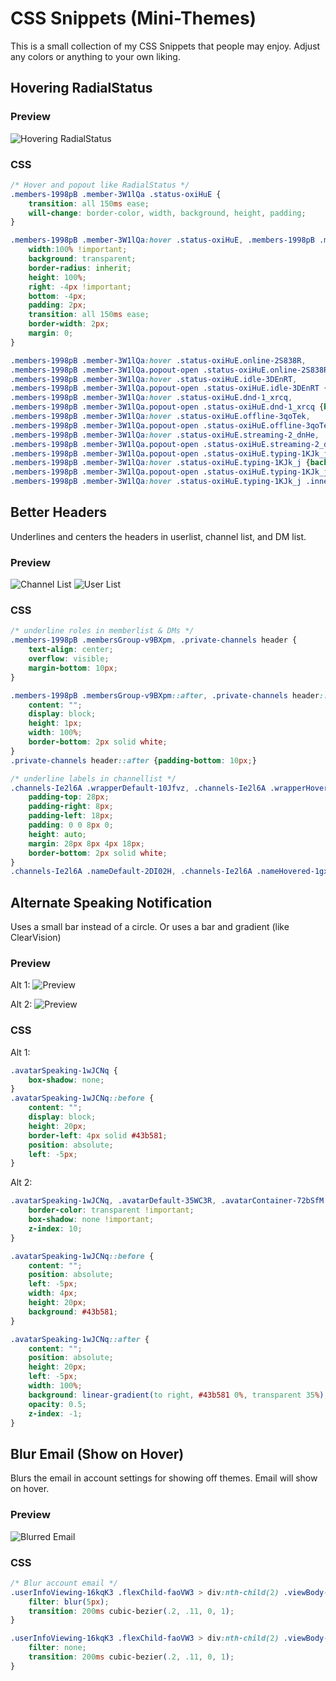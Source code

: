 # CSS Snippets (Mini-Themes)

This is a small collection of my CSS Snippets that people may enjoy. Adjust any colors or anything to your own liking.

## Hovering RadialStatus

### Preview

![Hovering RadialStatus](http://i.zackrauen.com/M726Vg.gif)

### CSS

```css
/* Hover and popout like RadialStatus */
.members-1998pB .member-3W1lQa .status-oxiHuE {
	transition: all 150ms ease;
    will-change: border-color, width, background, height, padding;
}

.members-1998pB .member-3W1lQa:hover .status-oxiHuE, .members-1998pB .member-3W1lQa.popout-open .status-oxiHuE {
    width:100% !important;
    background: transparent;
    border-radius: inherit;
    height: 100%;
	right: -4px !important;
	bottom: -4px;
	padding: 2px;
	transition: all 150ms ease;
	border-width: 2px;
	margin: 0;
}

.members-1998pB .member-3W1lQa:hover .status-oxiHuE.online-2S838R,
.members-1998pB .member-3W1lQa.popout-open .status-oxiHuE.online-2S838R {border-color: #43b581 !important}
.members-1998pB .member-3W1lQa:hover .status-oxiHuE.idle-3DEnRT,
.members-1998pB .member-3W1lQa.popout-open .status-oxiHuE.idle-3DEnRT {border-color: #faa61a !important}
.members-1998pB .member-3W1lQa:hover .status-oxiHuE.dnd-1_xrcq,
.members-1998pB .member-3W1lQa.popout-open .status-oxiHuE.dnd-1_xrcq {border-color: #f04747 !important}
.members-1998pB .member-3W1lQa:hover .status-oxiHuE.offline-3qoTek,
.members-1998pB .member-3W1lQa.popout-open .status-oxiHuE.offline-3qoTek {border-color: #636b75 !important}
.members-1998pB .member-3W1lQa:hover .status-oxiHuE.streaming-2_dnHe,
.members-1998pB .member-3W1lQa.popout-open .status-oxiHuE.streaming-2_dnHe {border-color: #593695 !important}
.members-1998pB .member-3W1lQa.popout-open .status-oxiHuE.typing-1KJk_j,
.members-1998pB .member-3W1lQa:hover .status-oxiHuE.typing-1KJk_j {background-color: rgba(0, 0, 0, 0.4) !important;}
.members-1998pB .member-3W1lQa.popout-open .status-oxiHuE.typing-1KJk_j .inner-1gJC7_,
.members-1998pB .member-3W1lQa:hover .status-oxiHuE.typing-1KJk_j .inner-1gJC7_ {left: 1px !important;top: 1px !important;}
```


## Better Headers

Underlines and centers the headers in userlist, channel list, and DM list.

### Preview

![Channel List](http://i.zackrauen.com/0oKsvn.png)
![User List](http://i.zackrauen.com/0SMAGX.png)

### CSS

```css
/* underline roles in memberlist & DMs */
.members-1998pB .membersGroup-v9BXpm, .private-channels header {
	text-align: center;
	overflow: visible;
	margin-bottom: 10px;
}

.members-1998pB .membersGroup-v9BXpm::after, .private-channels header::after {
	content: "";
	display: block;
	height: 1px;
	width: 100%;
	border-bottom: 2px solid white;
}
.private-channels header::after {padding-bottom: 10px;}

/* underline labels in channellist */
.channels-Ie2l6A .wrapperDefault-10Jfvz, .channels-Ie2l6A .wrapperHovered-28fu1D {
	padding-top: 28px;
	padding-right: 8px;
	padding-left: 18px;
	padding: 0 0 8px 0;
	height: auto;
	margin: 28px 8px 4px 18px;
	border-bottom: 2px solid white;
}
.channels-Ie2l6A .nameDefault-2DI02H, .channels-Ie2l6A .nameHovered-1gxhWH {text-align: center;}
```

## Alternate Speaking Notification

Uses a small bar instead of a circle. Or uses a bar and gradient (like ClearVision)

### Preview

Alt 1:
![Preview](http://i.zackrauen.com/zW6OZ8.png)

Alt 2:
![Preview](http://i.zackrauen.com/8zBFJy.png)

### CSS

Alt 1:
```css
.avatarSpeaking-1wJCNq {
	box-shadow: none;
}
.avatarSpeaking-1wJCNq::before {
	content: "";
	display: block;
	height: 20px;
	border-left: 4px solid #43b581;
	position: absolute;
	left: -5px;
}
```

Alt 2:
```css
.avatarSpeaking-1wJCNq, .avatarDefault-35WC3R, .avatarContainer-72bSfM {
	border-color: transparent !important;
	box-shadow: none !important;
	z-index: 10;
}

.avatarSpeaking-1wJCNq::before {
	content: "";
	position: absolute;
	left: -5px;
	width: 4px;
	height: 20px;
	background: #43b581;
}

.avatarSpeaking-1wJCNq::after {
	content: "";
	position: absolute;
	height: 20px;
	left: -5px;
	width: 100%;
	background: linear-gradient(to right, #43b581 0%, transparent 35%);
	opacity: 0.5;
	z-index: -1;
}
```

## Blur Email (Show on Hover)

Blurs the email in account settings for showing off themes. Email will show on hover.

### Preview

![Blurred Email](http://i.zackrauen.com/pESY7C.gif)

### CSS

```css
/* Blur account email */
.userInfoViewing-16kqK3 .flexChild-faoVW3 > div:nth-child(2) .viewBody-2Qz-jg.selectable-x8iAUj {
    filter: blur(5px);
    transition: 200ms cubic-bezier(.2, .11, 0, 1);
}

.userInfoViewing-16kqK3 .flexChild-faoVW3 > div:nth-child(2) .viewBody-2Qz-jg.selectable-x8iAUj:hover {
    filter: none;
    transition: 200ms cubic-bezier(.2, .11, 0, 1);
}
```